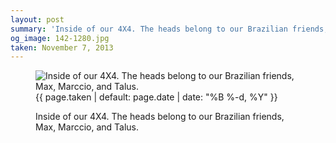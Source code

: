 ```yaml
---
layout: post
summary: 'Inside of our 4X4. The heads belong to our Brazilian friends, Max, Marccio, and Talus.'
og_image: 142-1280.jpg
taken: November 7, 2013
---
```


<figure class="post">
<img alt="Inside of our 4X4. The heads belong to our Brazilian friends, Max, Marccio, and Talus." sizes="(min-width: 700px) 50vw, calc(100vw - 2rem)" src="{{ site.assets_url }}/142-640.jpg" srcset="{{ site.assets_url }}/142-1280.jpg 1280w, {{ site.assets_url }}/142-960.jpg 960w, {{ site.assets_url }}/142-640.jpg 640w, {{ site.assets_url }}/142-320.jpg 320w"/>
<figcaption>
<time>{{ page.taken | default: page.date | date: "%B %-d, %Y" }}</time>
<p>Inside of our 4X4. The heads belong to our Brazilian friends, Max, Marccio, and Talus.</p>
</figcaption>
</figure>
